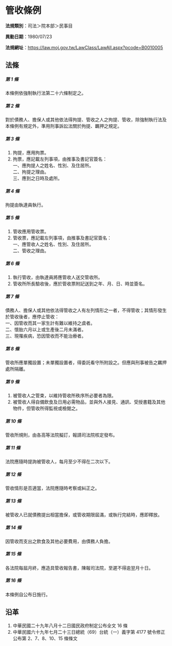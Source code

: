 # 管收條例


**法規類別**：司法＞院本部＞民事目

**異動日期**：1980/07/23  

**法規網址**：https://law.moj.gov.tw/LawClass/LawAll.aspx?pcode=B0010005



## 法條
##### 第 1 條
本條例依強制執行法第二十六條制定之。

##### 第 2 條
對於債務人、擔保人或其他依法得拘提、管收之人之拘提、管收，除強制執行法及本條例有規定外，準用刑事訴訟法關於拘提、羈押之規定。

##### 第 3 條
1. 拘提，應用拘票。
1. 拘票，應記載左列事項，由推事及書記官簽名：  
一、應拘提人之姓名、性別、及住居所。  
二、拘提之理由。  
三、應到之日時及處所。

##### 第 4 條
拘提由執達員執行。

##### 第 5 條
1. 管收應用管收票。
1. 管收票，應記載左列事項，由推事及書記官簽名：  
一、應管收人之姓名、性別、及住居所。  
二、管收之理由。

##### 第 6 條
1. 執行管收，由執達員將應管收人送交管收所。
1. 管收所所長驗收後，應於管收票附記送到之年、月、日、時並簽名。

##### 第 7 條
債務人、擔保人或其他依法得管收之人有左列情形之一者，不得管收；其情形發生於管收後者，應停止管收：  
一、因管收而其一家生計有難以維持之虞者。  
二、懷胎六月以上或生產後二月未滿者。  
三、現罹疾病，恐因管收而不能治療者。

##### 第 8 條
管收所應單獨設置；未單獨設置者，得委託看守所附設之。但應與刑事被告之羈押處所隔離。

##### 第 9 條
1. 被管收人之管束，以維持管收所秩序所必要者為限。
1. 被管收人得自備飲食及日用必需物品，並與外人接見、通訊、受授書籍及其他物件，但管收所得監視或檢閱之。

##### 第 10 條
管收所規則，由各高等法院擬訂，報請司法院核定發布。

##### 第 11 條
法院應隨時提詢被管收人，每月至少不得在二次以下。

##### 第 12 條
管收情形是否適當，法院應隨時考察或糾正之。

##### 第 13 條
被管收人已就債務提出相當擔保，或管收期限屆滿，或執行完結時，應即釋放。

##### 第 14 條
因管收而支出之飲食及其他必要費用，由債務人負擔。

##### 第 15 條
各法院每屆月終，應造具管收報告書，陳報司法院，至遲不得逾翌月十日。

##### 第 16 條
本條例自公布日施行。

## 沿革
1. 中華民國二十九年八月十二日國民政府制定公布全文 16 條
1. 中華民國六十九年七月二十三日總統（69）台統（一）義字第 4177 號令修正公布第 2、7、8、10、15  條條文
